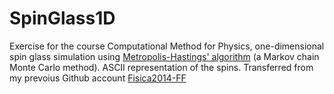 # SpinGlass1D

Exercise for the course Computational Method for Physics, one-dimensional spin glass simulation using [Metropolis-Hastings' algorithm](https://en.wikipedia.org/wiki/Metropolis%E2%80%93Hastings_algorithm) (a Markov chain Monte Carlo method). ASCII representation of the spins. Transferred from my prevoius Github account [Fisica2014-FF](https://github.com/Fisica2014-FF)
